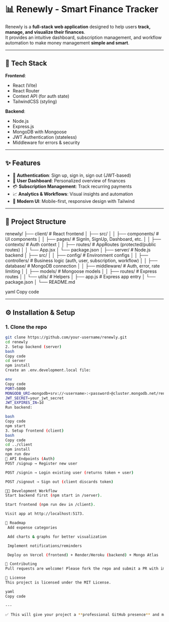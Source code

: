 # 📊 Renewly - Smart Finance Tracker

Renewly is a **full-stack web application** designed to help users **track, manage, and visualize their finances**.  
It provides an intuitive dashboard, subscription management, and workflow automation to make money management **simple and smart**.

---

## 🚀 Tech Stack

**Frontend**:  
- React (Vite)  
- React Router  
- Context API (for auth state)  
- TailwindCSS (styling)  

**Backend**:  
- Node.js  
- Express.js  
- MongoDB with Mongoose  
- JWT Authentication (stateless)  
- Middleware for errors & security  

---

## ✨ Features

- 🔐 **Authentication**: Sign up, sign in, sign out (JWT-based)  
- 👤 **User Dashboard**: Personalized overview of finances  
- 💳 **Subscription Management**: Track recurring payments  
- 📈 **Analytics & Workflows**: Visual insights and automation  
- 🎨 **Modern UI**: Mobile-first, responsive design with Tailwind  

---

## 📂 Project Structure

renewly/
├── client/ # React frontend
│ ├── src/
│ │ ├── components/ # UI components
│ │ ├── pages/ # SignIn, SignUp, Dashboard, etc.
│ │ ├── contexts/ # Auth context
│ │ ├── routes/ # AppRoutes (protected/public routes)
│ │ └── App.jsx
│ └── package.json
│
├── server/ # Node.js backend
│ ├── src/
│ │ ├── config/ # Environment configs
│ │ ├── controllers/ # Business logic (auth, user, subscription, workflow)
│ │ ├── database/ # MongoDB connection
│ │ ├── middleware/ # Auth, error, rate limiting
│ │ ├── models/ # Mongoose models
│ │ ├── routes/ # Express routes
│ │ └── utils/ # Helpers
│ ├── app.js # Express app entry
│ └── package.json
│
└── README.md

yaml
Copy code

---

## ⚙️ Installation & Setup

### 1. Clone the repo
```bash
git clone https://github.com/your-username/renewly.git
cd renewly
2. Setup backend (server)
bash
Copy code
cd server
npm install
Create an .env.development.local file:

env
Copy code
PORT=5000
MONGODB_URI=mongodb+srv://<username>:<password>@cluster.mongodb.net/renewly
JWT_SECRET=your_jwt_secret
JWT_EXPIRES_IN=1d
Run backend:

bash
Copy code
npm start
3. Setup frontend (client)
bash
Copy code
cd ../client
npm install
npm run dev
🔑 API Endpoints (Auth)
POST /signup → Register new user

POST /signin → Login existing user (returns token + user)

POST /signout → Sign out (client discards token)

🧑‍💻 Development Workflow
Start backend first (npm start in /server).

Start frontend (npm run dev in /client).

Visit app at http://localhost:5173.

🌟 Roadmap
 Add expense categories

 Add charts & graphs for better visualization

 Implement notifications/reminders

 Deploy on Vercel (frontend) + Render/Heroku (backend) + Mongo Atlas

🤝 Contributing
Pull requests are welcome! Please fork the repo and submit a PR with improvements.

📜 License
This project is licensed under the MIT License.

yaml
Copy code

---

✅ This will give your project a **professional GitHub presence** and make it crystal clear for anyone setting it up.  
